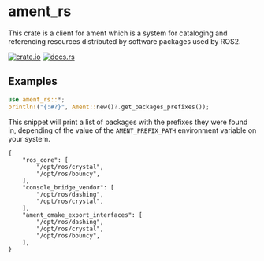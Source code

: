# ament_rs

This crate is a client for ament which is a system for cataloging and referencing resources distributed by software packages used by ROS2.

[![crate.io](https://meritbadge.herokuapp.com/ament_rs)](https://crates.io/crates/ament_rs)
[![docs.rs](https://docs.rs/ament_rs/badge.svg)](https://docs.rs/ament_rs/badge.svg)

## Examples

```rust
use ament_rs::*;
println!("{:#?}", Ament::new()?.get_packages_prefixes());
```

This snippet will print a list of packages with the prefixes they were found in, depending of the value of the `AMENT_PREFIX_PATH` environment variable on your system.

```none
{
    "ros_core": [
        "/opt/ros/crystal",
        "/opt/ros/bouncy",
    ],
    "console_bridge_vendor": [
        "/opt/ros/dashing",
        "/opt/ros/crystal",
    ],
    "ament_cmake_export_interfaces": [
        "/opt/ros/dashing",
        "/opt/ros/crystal",
        "/opt/ros/bouncy",
    ],
}
```

